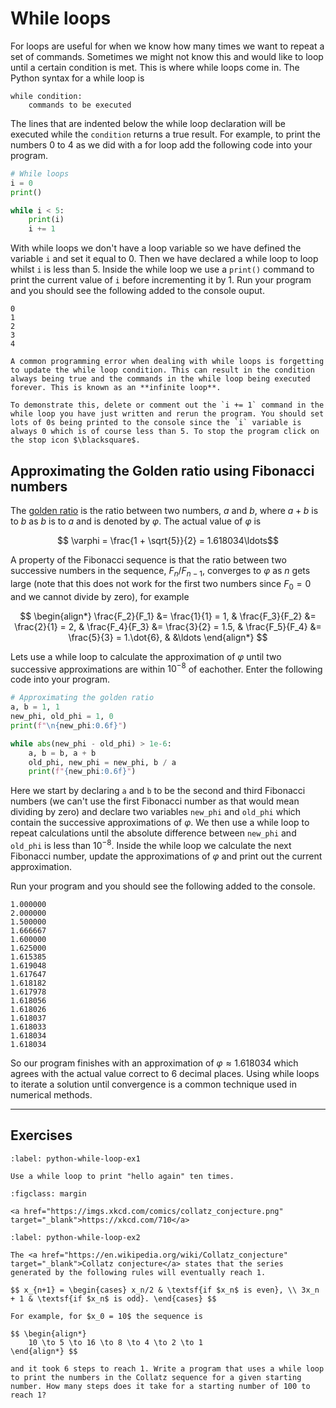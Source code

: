 # While loops

For loops are useful for when we know how many times we want to repeat a set of commands. Sometimes we might not know this and would like to loop until a certain condition is met. This is where while loops come in. The Python syntax for a while loop is

```text
while condition:
    commands to be executed
```

The lines that are indented below the while loop declaration will be executed while the `condition` returns a true result. For example, to print the numbers 0 to 4 as we did with a for loop add the following code into your program.

```python
# While loops
i = 0
print()

while i < 5:
    print(i)
    i += 1
```

With while loops we don't have a loop variable so we have defined the variable `i` and set it equal to 0. Then we have declared a while loop to loop whilst `i` is less than 5. Inside the while loop we use a `print()` command to print the current value of `i` before incrementing it by 1. Run your program and you should see the following added to the console ouput.

```text
0
1
2
3
4
```

```{warning}
A common programming error when dealing with while loops is forgetting to update the while loop condition. This can result in the condition always being true and the commands in the while loop being executed forever. This is known as an **infinite loop**. 

To demonstrate this, delete or comment out the `i += 1` command in the while loop you have just written and rerun the program. You should set lots of 0s being printed to the console since the `i` variable is always 0 which is of course less than 5. To stop the program click on the stop icon $\blacksquare$. 
```

## Approximating the Golden ratio using Fibonacci numbers

The <a href="https://en.wikipedia.org/wiki/Golden_ratio" target="_blank">golden ratio</a> is the ratio between two numbers, $a$ and $b$, where $a+b$ is to $b$ as $b$ is to $a$ and is denoted by $\varphi$. The actual value of $\varphi$ is

$$ \varphi = \frac{1 + \sqrt{5}}{2} = 1.618034\ldots$$

A property of the Fibonacci sequence is that the ratio between two successive numbers in the sequence, $F_{n} / F_{n-1}$, converges to $\varphi$ as $n$ gets large (note that this does not work for the first two numbers since $F_0 = 0$ and we cannot divide by zero), for example

$$ \begin{align*}
    \frac{F_2}{F_1} &= \frac{1}{1} = 1, &
    \frac{F_3}{F_2} &= \frac{2}{1} = 2, &
    \frac{F_4}{F_3} &= \frac{3}{2} = 1.5, &
    \frac{F_5}{F_4} &= \frac{5}{3} = 1.\dot{6}, &
    &\ldots
\end{align*} $$

Lets use a while loop to calculate the approximation of $\varphi$ until two successive approximations are within $10^{-8}$ of eachother. Enter the following code into your program.

```python
# Approximating the golden ratio
a, b = 1, 1
new_phi, old_phi = 1, 0
print(f"\n{new_phi:0.6f}")

while abs(new_phi - old_phi) > 1e-6:
    a, b = b, a + b
    old_phi, new_phi = new_phi, b / a
    print(f"{new_phi:0.6f}")
```

Here we start by declaring `a` and `b` to be the second and third Fibonacci numbers (we can't use the first Fibonacci number as that would mean dividing by zero) and declare two variables `new_phi` and `old_phi` which contain the successive approximations of $\varphi$. We then use a while loop to repeat calculations until the absolute difference between `new_phi` and `old_phi` is less than $10^{-8}$. Inside the while loop we calculate the next Fibonacci number, update the approximations of $\varphi$ and print out the current approximation. 

Run your program and you should see the following added to the console.

```text
1.000000
2.000000
1.500000
1.666667
1.600000
1.625000
1.615385
1.619048
1.617647
1.618182
1.617978
1.618056
1.618026
1.618037
1.618033
1.618034
1.618034
```

So our program finishes with an approximation of $\varphi \approx 1.618034$ which agrees with the actual value correct to 6 decimal places. Using while loops to iterate a solution until convergence is a common technique used in numerical methods.

---

## Exercises

```{exercise}
:label: python-while-loop-ex1

Use a while loop to print "hello again" ten times.
```

```{figure} https://imgs.xkcd.com/comics/collatz_conjecture.png
:figclass: margin

<a href="https://imgs.xkcd.com/comics/collatz_conjecture.png" target="_blank">https://xkcd.com/710</a>
```

```{exercise}
:label: python-while-loop-ex2

The <a href="https://en.wikipedia.org/wiki/Collatz_conjecture" target="_blank">Collatz conjecture</a> states that the series generated by the following rules will eventually reach 1.

$$ x_{n+1} = \begin{cases} x_n/2 & \textsf{if $x_n$ is even}, \\ 3x_n + 1 & \textsf{if $x_n$ is odd}. \end{cases} $$

For example, for $x_0 = 10$ the sequence is

$$ \begin{align*}
    10 \to 5 \to 16 \to 8 \to 4 \to 2 \to 1
\end{align*} $$

and it took 6 steps to reach 1. Write a program that uses a while loop to print the numbers in the Collatz sequence for a given starting number. How many steps does it take for a starting number of 100 to reach 1?
```

